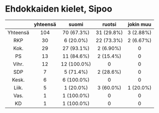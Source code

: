 # Ehdokkaiden kielet, Sipoo

| |yhteensä|suomi|ruotsi|jokin muu|
|:---:|:---:|:---:|:---:|:---:|
|Yhteensä|104|70 (67.3%)|31 (29.8%)|3 (2.88%)|
|RKP|30|6 (20.0%)|22 (73.3%)|2 (6.67%)|
|Kok.|29|27 (93.1%)|2 (6.90%)|0|
|PS|13|11 (84.6%)|2 (15.4%)|0|
|Vihr.|12|12 (100.0%)|0|0|
|SDP|7|5 (71.4%)|2 (28.6%)|0|
|Kesk.|6|6 (100.0%)|0|0|
|Liik.|5|1 (20.0%)|3 (60.0%)|1 (20.0%)|
|Vas.|1|1 (100.0%)|0|0|
|KD|1|1 (100.0%)|0|0|

